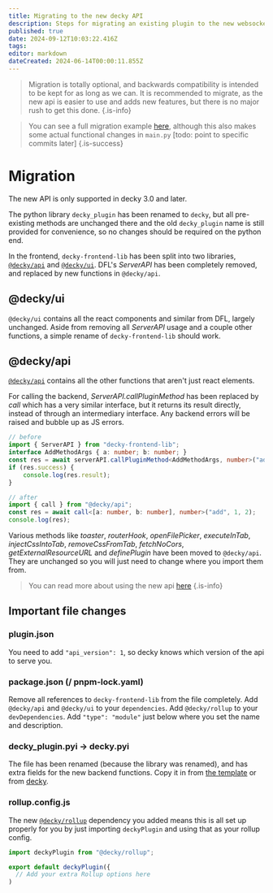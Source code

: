 ```yaml
---
title: Migrating to the new decky API
description: Steps for migrating an existing plugin to the new websocket-based system.
published: true
date: 2024-09-12T10:03:22.416Z
tags: 
editor: markdown
dateCreated: 2024-06-14T00:00:11.855Z
---
```


> Migration is totally optional, and backwards compatibility is intended to be kept for as long as we can. It is recommended to migrate, as the new api is easier to use and adds new features, but there is no major rush to get this done.
> {.is-info}

> You can see a full migration example [here](https://github.com/SteamDeckHomebrew/decky-plugin-template/compare/main...aa/websockets), although this also makes some actual functional changes in `main.py` \[todo: point to specific commits later\]
{.is-success}


# Migration
The new API is only supported in decky 3.0 and later.

The python library `decky_plugin` has been renamed to `decky`, but all pre-existing methods are unchanged there and the old `decky_plugin` name is still provided for convenience, so no changes should be required on the python end.

In the frontend, `decky-frontend-lib` has been split into two libraries, [`@decky/api`](https://github.com/SteamDeckHomebrew/loader-api) and [`@decky/ui`](https://github.com/SteamDeckHomebrew/decky-frontend-lib/tree/v4-dev). DFL's *ServerAPI* has been completely removed, and replaced by new functions in `@decky/api`.

## @decky/ui

`@decky/ui` contains all the react components and similar from DFL, largely unchanged. Aside from removing all *ServerAPI* usage and a couple other functions, a simple rename of `decky-frontend-lib` should work.

## @decky/api

[`@decky/api`](https://github.com/SteamDeckHomebrew/loader-api) contains all the other functions that aren't just react elements.

For calling the backend, *ServerAPI.callPluginMethod* has been replaced by *call* which has a very similar interface, but it returns its result directly, instead of through an intermediary interface. Any backend errors will be raised and bubble up as JS errors.

```typescript
// before
import { ServerAPI } from "decky-frontend-lib";
interface AddMethodArgs { a: number; b: number; }
const res = await serverAPI.callPluginMethod<AddMethodArgs, number>("add", {a: 1, b: 2});
if (res.success) {
	console.log(res.result);
}

// after
import { call } from "@decky/api";
const res = await call<[a: number, b: number], number>("add", 1, 2);
console.log(res);
``` 

Various methods like *toaster*, *routerHook*, *openFilePicker*, *executeInTab*, *injectCssIntoTab*, *removeCssFromTab*, *fetchNoCors*, *getExternalResourceURL* and *definePlugin* have been moved to `@decky/api`. They are unchanged so you will just need to change where you import them from.

> You can read more about using the new api [here](/plugin-dev/backend-frontend-communication)
{.is-info}

## Important file changes

### plugin.json
You need to add `"api_version": 1`, so decky knows which version of the api to serve you.

### package.json (/ pnpm-lock.yaml)
Remove all references to `decky-frontend-lib` from the file completely.
Add `@decky/api` and `@decky/ui` to your `dependencies`. 
Add `@decky/rollup` to your `devDependencies`.
Add `"type": "module"` just below where you set the name and description.

### decky_plugin.pyi → decky.pyi
The file has been renamed (because the library was renamed), and has extra fields for the new backend functions. Copy it in from [the template](https://github.com/SteamDeckHomebrew/decky-plugin-template/blob/aa/websockets/decky.pyi) or from [decky](https://github.com/SteamDeckHomebrew/decky-loader/blob/main/backend/decky_loader/plugin/imports/decky.pyi).

### rollup.config.js
The new [`@decky/rollup`](https://github.com/SteamDeckHomebrew/rollup-preset-decky) dependency you added means this is all set up properly for you by just importing `deckyPlugin` and using that as your rollup config. 
```ts
import deckyPlugin from "@decky/rollup";

export default deckyPlugin({
  // Add your extra Rollup options here
)
```